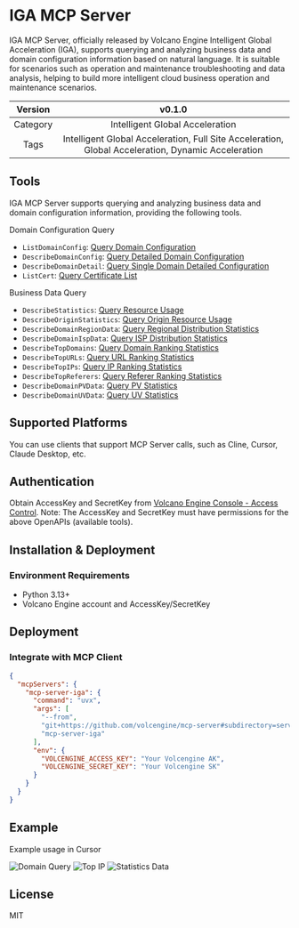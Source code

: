 # IGA MCP Server

IGA MCP Server, officially released by Volcano Engine Intelligent Global Acceleration (IGA), supports querying and analyzing business data and domain configuration information based on natural language. It is suitable for scenarios such as operation and maintenance troubleshooting and data analysis, helping to build more intelligent cloud business operation and maintenance scenarios.

| Version | v0.1.0 |
| :-: | :-: |
| Category | Intelligent Global Acceleration |
| Tags | Intelligent Global Acceleration, Full Site Acceleration, Global Acceleration, Dynamic Acceleration |

## Tools

IGA MCP Server supports querying and analyzing business data and domain configuration information, providing the following tools.

Domain Configuration Query
- `ListDomainConfig`: [Query Domain Configuration](https://www.volcengine.com/docs/6559/1171745)
- `DescribeDomainConfig`: [Query Detailed Domain Configuration](https://www.volcengine.com/docs/6559/94321)
- `DescribeDomainDetail`: [Query Single Domain Detailed Configuration](https://www.volcengine.com/docs/6559/196456)
- `ListCert`: [Query Certificate List](https://www.volcengine.com/docs/6559/1250191)

Business Data Query
- `DescribeStatistics`: [Query Resource Usage](https://www.volcengine.com/docs/6559/79733)
- `DescribeOriginStatistics`: [Query Origin Resource Usage](https://www.volcengine.com/docs/6559/79734)
- `DescribeDomainRegionData`: [Query Regional Distribution Statistics](https://www.volcengine.com/docs/6559/79738)
- `DescribeDomainIspData`: [Query ISP Distribution Statistics](https://www.volcengine.com/docs/6559/79739)
- `DescribeTopDomains`: [Query Domain Ranking Statistics](https://www.volcengine.com/docs/6559/79740)
- `DescribeTopURLs`: [Query URL Ranking Statistics](https://www.volcengine.com/docs/6559/79741)
- `DescribeTopIPs`: [Query IP Ranking Statistics](https://www.volcengine.com/docs/6559/79742)
- `DescribeTopReferers`: [Query Referer Ranking Statistics](https://www.volcengine.com/docs/6559/79743)
- `DescribeDomainPVData`: [Query PV Statistics](https://www.volcengine.com/docs/6559/79744)
- `DescribeDomainUVData`: [Query UV Statistics](https://www.volcengine.com/docs/6559/79749)

## Supported Platforms

You can use clients that support MCP Server calls, such as Cline, Cursor, Claude Desktop, etc.

## Authentication

Obtain AccessKey and SecretKey from [Volcano Engine Console - Access Control](https://console.volcengine.com/iam/identitymanage/user). Note: The AccessKey and SecretKey must have permissions for the above OpenAPIs (available tools).

## Installation & Deployment

### Environment Requirements

- Python 3.13+
- Volcano Engine account and AccessKey/SecretKey

## Deployment

### Integrate with MCP Client

```json
{
  "mcpServers": {
    "mcp-server-iga": {
      "command": "uvx",
      "args": [
        "--from",
        "git+https://github.com/volcengine/mcp-server#subdirectory=server/mcp_server_iga",
        "mcp-server-iga"
      ],
      "env": {
        "VOLCENGINE_ACCESS_KEY": "Your Volcengine AK",
        "VOLCENGINE_SECRET_KEY": "Your Volcengine SK"
      }
    }
  }
}
```

## Example

Example usage in Cursor

![Domain Query](https://lf3-static.bytednsdoc.com/obj/eden-cn/uvzhlzeh7pbyubz/mcp-server-iga/image.png)
![Top IP](https://lf3-static.bytednsdoc.com/obj/eden-cn/uvzhlzeh7pbyubz/mcp-server-iga/topip.jpeg)
![Statistics Data](https://lf3-static.bytednsdoc.com/obj/eden-cn/uvzhlzeh7pbyubz/mcp-server-iga/statistic.png)


## License

MIT
